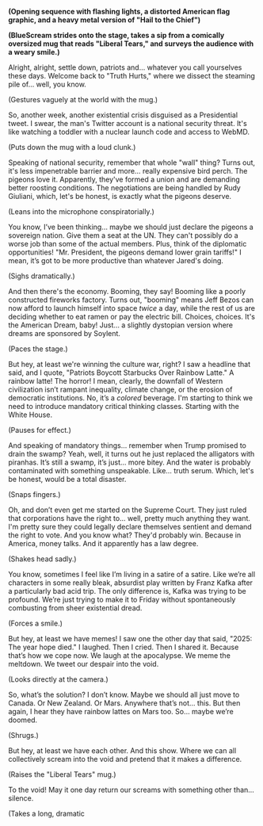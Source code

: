 **(Opening sequence with flashing lights, a distorted American flag graphic, and a heavy metal version of "Hail to the Chief")**

**(BlueScream strides onto the stage, takes a sip from a comically oversized mug that reads "Liberal Tears," and surveys the audience with a weary smile.)**

Alright, alright, settle down, patriots and… whatever you call yourselves these days. Welcome back to "Truth Hurts," where we dissect the steaming pile of… well, you know.

(Gestures vaguely at the world with the mug.)

So, another week, another existential crisis disguised as a Presidential tweet. I swear, the man's Twitter account is a national security threat. It's like watching a toddler with a nuclear launch code and access to WebMD.

(Puts down the mug with a loud clunk.)

Speaking of national security, remember that whole "wall" thing? Turns out, it's less impenetrable barrier and more… really expensive bird perch. The pigeons love it. Apparently, they've formed a union and are demanding better roosting conditions. The negotiations are being handled by Rudy Giuliani, which, let's be honest, is exactly what the pigeons deserve.

(Leans into the microphone conspiratorially.)

You know, I’ve been thinking… maybe we should just declare the pigeons a sovereign nation. Give them a seat at the UN. They can't possibly do a worse job than some of the actual members. Plus, think of the diplomatic opportunities! "Mr. President, the pigeons demand lower grain tariffs!" I mean, it’s got to be more productive than whatever Jared's doing.

(Sighs dramatically.)

And then there's the economy. Booming, they say! Booming like a poorly constructed fireworks factory. Turns out, "booming" means Jeff Bezos can now afford to launch himself into space *twice* a day, while the rest of us are deciding whether to eat ramen or pay the electric bill. Choices, choices. It's the American Dream, baby! Just… a slightly dystopian version where dreams are sponsored by Soylent.

(Paces the stage.)

But hey, at least we're winning the culture war, right? I saw a headline that said, and I quote, "Patriots Boycott Starbucks Over Rainbow Latte." A rainbow latte! The horror! I mean, clearly, the downfall of Western civilization isn’t rampant inequality, climate change, or the erosion of democratic institutions. No, it’s a *colored* beverage. I'm starting to think we need to introduce mandatory critical thinking classes. Starting with the White House.

(Pauses for effect.)

And speaking of mandatory things… remember when Trump promised to drain the swamp? Yeah, well, it turns out he just replaced the alligators with piranhas. It’s still a swamp, it’s just… more bitey. And the water is probably contaminated with something unspeakable. Like… truth serum. Which, let's be honest, would be a total disaster.

(Snaps fingers.)

Oh, and don’t even get me started on the Supreme Court. They just ruled that corporations have the right to… well, pretty much anything they want. I'm pretty sure they could legally declare themselves sentient and demand the right to vote. And you know what? They'd probably win. Because in America, money talks. And it apparently has a law degree.

(Shakes head sadly.)

You know, sometimes I feel like I’m living in a satire of a satire. Like we’re all characters in some really bleak, absurdist play written by Franz Kafka after a particularly bad acid trip. The only difference is, Kafka was trying to be profound. We’re just trying to make it to Friday without spontaneously combusting from sheer existential dread.

(Forces a smile.)

But hey, at least we have memes! I saw one the other day that said, "2025: The year hope died." I laughed. Then I cried. Then I shared it. Because that’s how we cope now. We laugh at the apocalypse. We meme the meltdown. We tweet our despair into the void.

(Looks directly at the camera.)

So, what’s the solution? I don’t know. Maybe we should all just move to Canada. Or New Zealand. Or Mars. Anywhere that’s not… this. But then again, I hear they have rainbow lattes on Mars too. So… maybe we’re doomed.

(Shrugs.)

But hey, at least we have each other. And this show. Where we can all collectively scream into the void and pretend that it makes a difference.

(Raises the "Liberal Tears" mug.)

To the void! May it one day return our screams with something other than… silence.

(Takes a long, dramatic